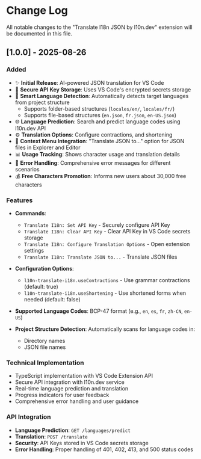# Change Log

All notable changes to the "Translate I18n JSON by l10n.dev" extension will be documented in this file.

## [1.0.0] - 2025-08-26

### Added
- ✨ **Initial Release**: AI-powered JSON translation for VS Code
- 🔐 **Secure API Key Storage**: Uses VS Code's encrypted secrets storage
- 🎯 **Smart Language Detection**: Automatically detects target languages from project structure
  - Supports folder-based structures (`locales/en/`, `locales/fr/`)
  - Supports file-based structures (`en.json`, `fr.json`, `en-US.json`)
- 🌐 **Language Prediction**: Search and predict language codes using l10n.dev API
- ⚙️ **Translation Options**: Configure contractions, and shortening
- 📁 **Context Menu Integration**: "Translate JSON to..." option for JSON files in Explorer and Editor
- 📊 **Usage Tracking**: Shows character usage and translation details
- 🚨 **Error Handling**: Comprehensive error messages for different scenarios
- 💰 **Free Characters Promotion**: Informs new users about 30,000 free characters

### Features
- **Commands**:
  - `Translate I18n: Set API Key` - Securely configure API Key
  - `Translate I18n: Clear API Key` - Clear API Key in VS Code secrets storage
  - `Translate I18n: Configure Translation Options` - Open extension settings
  - `Translate I18n: Translate JSON to...` - Translate JSON files

- **Configuration Options**:
  - `l10n-translate-i18n.useContractions` - Use grammar contractions (default: true)
  - `l10n-translate-i18n.useShortening` - Use shortened forms when needed (default: false)

- **Supported Language Codes**: BCP-47 format (e.g., `en`, `es`, `fr`, `zh-CN`, `en-US`)

- **Project Structure Detection**: Automatically scans for language codes in:
  - Directory names
  - JSON file names

### Technical Implementation
- TypeScript implementation with VS Code Extension API
- Secure API integration with l10n.dev service
- Real-time language prediction and translation
- Progress indicators for user feedback
- Comprehensive error handling and user guidance

### API Integration
- **Language Prediction**: `GET /languages/predict`
- **Translation**: `POST /translate`
- **Security**: API Keys stored in VS Code secrets storage
- **Error Handling**: Proper handling of 401, 402, 413, and 500 status codes